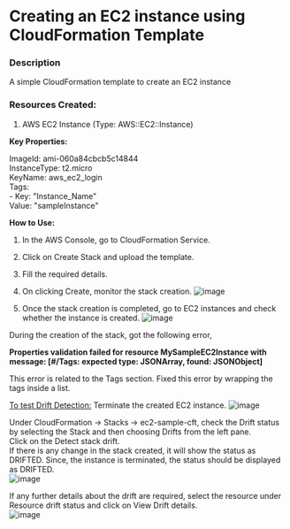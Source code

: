 # Creating an EC2 instance using CloudFormation Template  
### Description  
A simple CloudFormation template to create an EC2 instance  

### Resources Created:  
1. AWS EC2 Instance (Type: AWS::EC2::Instance)  

**Key Properties:** 

ImageId: ami-060a84cbcb5c14844  
InstanceType: t2.micro  
KeyName: aws_ec2_login  
Tags:  
    - Key: "Instance_Name"  
      Value: "sampleInstance"  

**How to Use:**  
1. In the AWS Console, go to CloudFormation Service.
2. Click on Create Stack and upload the template.
3. Fill the required details.
4. On clicking Create, monitor the stack creation.
![image](https://github.com/user-attachments/assets/e82ffdd9-0c25-4327-adb9-ac4281a84a0d)

5. Once the stack creation is completed, go to EC2 instances and check whether the instance is created.
![image](https://github.com/user-attachments/assets/29f49ec4-4087-49f4-b026-2b307ece6ba7)

During the creation of the stack, got the following error,  

**Properties validation failed for resource MySampleEC2Instance with message: [#/Tags: expected type: JSONArray, found: JSONObject]**  

This error is related to the Tags section. Fixed this error by wrapping the tags inside a list.  

<ins>To test Drift Detection:</ins>
Terminate the created EC2 instance. 
![image](https://github.com/user-attachments/assets/ac9b34a0-76fe-4a54-9aee-fea945bc0ac1)

Under CloudFormation -> Stacks -> ec2-sample-cft, check the Drift status by selecting the Stack and then choosing Drifts from the left pane.  
Click on the Detect stack drift.  
If there is any change in the stack created, it will show the status as DRIFTED. Since, the instance is terminated, the status should be displayed as DRIFTED.  
![image](https://github.com/user-attachments/assets/8410281a-744d-4da0-9116-b2c615bf6e9d)

If any further details about the drift are required, select the resource under Resource drift status and click on View Drift details.  
![image](https://github.com/user-attachments/assets/fc728d80-73ba-4333-96a9-a8873262e4ec)
